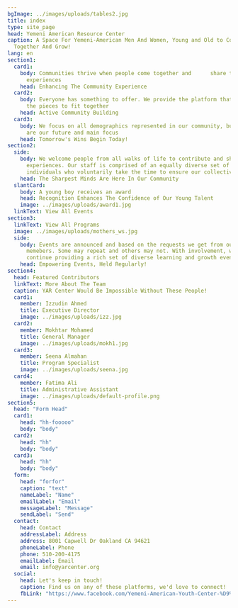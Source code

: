 ```yaml
---
bgImage: ../images/uploads/tables2.jpg
title: index
type: site_page
head: Yemeni American Resource Center
caption: A Space For Yemeni-American Men And Women, Young and Old to Come
  Together And Grow!
lang: en
section1:
  card1:
    body: Communities thrive when people come together and      share their
      experiences
    head: Enhancing The Community Experience
  card2:
    body: Everyone has something to offer. We provide the platform that enables all
      the pieces to fit together
    head: Active Community Building
  card3:
    body: We focus on all demographics represented in our community, but the youth
      are our future and main focus
    head: Tomorrow's Wins Begin Today!
section2:
  side:
    body: We welcome people from all walks of life to contribute and share in their
      experiences. Our staff is comprised of an equally diverse set of
      individuals who voluntarily take the time to ensure our collective success
    head: The Sharpest Minds Are Here In Our Community
  slantCard:
    body: A young boy receives an award
    head: Recognition Enhances The Confidence of Our Young Talent
    image: ../images/uploads/award1.jpg
  linkText: View All Events
section3:
  linkText: View All Programs
  image: ../images/uploads/mothers_ws.jpg
  side:
    body: Events are announced and based on the requests we get from our community
      memebers. Some may repeat and others may not. With involvement, we can
      continue providing a rich set of diverse learning and growth events.
    head: Empowering Events, Held Regularly!
section4:
  head: Featured Contributors
  linkText: More About The Team
  caption: YAR Center Would Be Impossible Without These People!
  card1:
    member: Izzudin Ahmed
    title: Executive Director
    image: ../images/uploads/izz.jpg
  card2:
    member: Mokhtar Mohamed
    title: General Manager
    image: ../images/uploads/mokh1.jpg
  card3:
    member: Seena Almahan
    title: Program Specialist
    image: ../images/uploads/seena.jpg
  card4:
    member: Fatima Ali
    title: Administrative Assistant
    image: ../images/uploads/default-profile.png
section5:
  head: "Form Head"
  card1:
    head: "hh-fooooo"
    body: "body"
  card2:
    head: "hh"
    body: "body"
  card3:
    head: "hh"
    body: "body"
  form:
    head: "forfor"
    caption: "text"
    nameLabel: "Name"
    emailLabel: "Email"
    messageLabel: "Message"
    sendLabel: "Send"
  contact:
    head: Contact
    addressLabel: Address
    address: 8001 Capwell Dr Oakland CA 94621
    phoneLabel: Phone
    phone: 510-200-4175
    emailLabel: Email
    email: info@yarcenter.org
  social:
    head: Let's keep in touch!
    caption: Find us on any of these platforms, we'd love to connect!
    fbLink: "https://www.facebook.com/Yemeni-American-Youth-Center-%D9%85%D8%B1%D9%83%D8%B2-%D8%A7%D9%84%D8%B4%D8%A8%D8%A7%D8%A8-%D8%A7%D9%84%D9%8A%D9%85%D9%86%D9%8A-%D8%A7%D9%84%D8%A3%D9%85%D8%B1%D9%8A%D9%83%D9%8A-110243897202862/"
---
```

